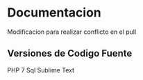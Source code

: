 # Documentacion


Modificacion para realizar conflicto en el pull


## Versiones de Codigo Fuente
PHP 7
Sql
Sublime Text
